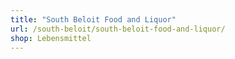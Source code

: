 ```yaml
---
title: "South Beloit Food and Liquor"
url: /south-beloit/south-beloit-food-and-liquor/
shop: Lebensmittel
---
```

